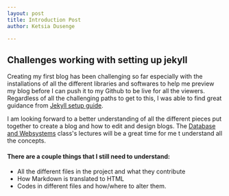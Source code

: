 ```yaml
---
layout: post
title: Introduction Post
author: Ketsia Dusenge

---
```

## Challenges working with setting up jekyll

Creating my first blog has been challenging so far especially
with the installations of all the different libraries and softwares
to help me preview my blog before I can push it to my Github to be
live for all the viewers. Regardless of all the challenging paths to get to 
this, I was able to find great guidance from [Jekyll setup guide](http://jekyllrb.com/docs/home).

I am looking forward to a better understanding of all the
different pieces put together to create a blog and how to
edit and design blogs. The [Database and Websystems](https://hendrix-cs.github.io/csci340/) class's lectures
will be a great time for me t understand all the concepts.


#### There are a couple things that I still need to understand:
- All the different files in the project and what they contribute
- How Markdown is translated to HTML
- Codes in different files and how/where to alter them.